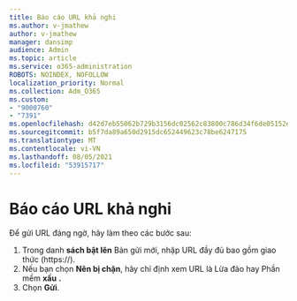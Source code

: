 ```yaml
---
title: Báo cáo URL khả nghi
ms.author: v-jmathew
author: v-jmathew
manager: dansimp
audience: Admin
ms.topic: article
ms.service: o365-administration
ROBOTS: NOINDEX, NOFOLLOW
localization_priority: Normal
ms.collection: Adm_O365
ms.custom:
- "9000760"
- "7391"
ms.openlocfilehash: d42d7eb55062b729b3156dc02562c83800c786d34f6de05152e7e09fa88ab71b
ms.sourcegitcommit: b5f7da89a650d2915dc652449623c78be6247175
ms.translationtype: MT
ms.contentlocale: vi-VN
ms.lasthandoff: 08/05/2021
ms.locfileid: "53915717"
---
```

# <a name="report-suspicious-urls"></a>Báo cáo URL khả nghi

Để gửi URL đáng ngờ, hãy làm theo các bước sau:

1. Trong danh **sách bật lên** Bản gửi mới, nhập URL đầy đủ bao gồm giao thức (https://).
2. Nếu bạn chọn **Nên bị chặn**, hãy chỉ định xem URL là Lừa đảo hay Phần mềm **xấu** **.**
3. Chọn **Gửi**.
